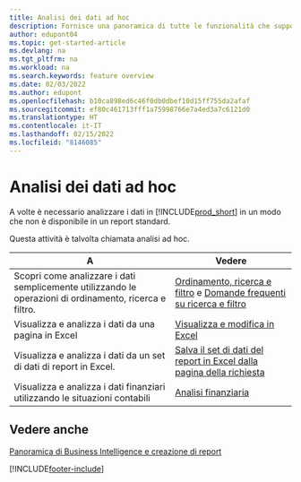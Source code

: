 ```yaml
---
title: Analisi dei dati ad hoc
description: Fornisce una panoramica di tutte le funzionalità che supportano le attività di analisi dei dati ad hoc nel prodotto Business Central.
author: edupont04
ms.topic: get-started-article
ms.devlang: na
ms.tgt_pltfrm: na
ms.workload: na
ms.search.keywords: feature overview
ms.date: 02/03/2022
ms.author: edupont
ms.openlocfilehash: b10ca898ed6c46f0db0dbef10d15ff755da2afaf
ms.sourcegitcommit: ef80c461713fff1a75998766e7a4ed3a7c6121d0
ms.translationtype: HT
ms.contentlocale: it-IT
ms.lasthandoff: 02/15/2022
ms.locfileid: "8146085"
---
```

# <a name="ad-hoc-data-analysis"></a>Analisi dei dati ad hoc

A volte è necessario analizzare i dati in [!INCLUDE[prod_short](includes/prod_short.md)] in un modo che non è disponibile in un report standard.

Questa attività è talvolta chiamata analisi ad hoc. 

| A | Vedere |
| --- | --- |
| Scopri come analizzare i dati semplicemente utilizzando le operazioni di ordinamento, ricerca e filtro. | [Ordinamento, ricerca e filtro](ui-enter-criteria-filters.md) e [Domande frequenti su ricerca e filtro](ui-search-filter-faq.yml) |
| Visualizza e analizza i dati da una pagina in Excel | [Visualizza e modifica in Excel](across-work-with-excel.md) |
| Visualizza e analizza i dati da un set di dati di report in Excel. | [Salva il set di dati del report in Excel dalla pagina della richiesta](/dynamics365-release-plan/2021wave1/smb/dynamics365-business-central/save-report-dataset-excel-request-page) |
| Visualizza e analizza i dati finanziari utilizzando le situazioni contabili | [Analisi finanziaria](bi.md) |

## <a name="see-also"></a>Vedere anche

[Panoramica di Business Intelligence e creazione di report](ui-work-report.md)


[!INCLUDE[footer-include](includes/footer-banner.md)]